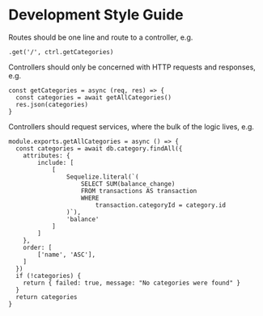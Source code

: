 # Development Style Guide

Routes should be one line and route to a controller, e.g.

`.get('/', ctrl.getCategories)`

Controllers should only be concerned with HTTP requests and responses, e.g.

```
const getCategories = async (req, res) => {
  const categories = await getAllCategories()
  res.json(categories)
}
```

Controllers should request services, where the bulk of the logic lives, e.g.

```
module.exports.getAllCategories = async () => {
  const categories = await db.category.findAll({
    attributes: {
        include: [
            [
                Sequelize.literal(`(
                    SELECT SUM(balance_change)
                    FROM transactions AS transaction
                    WHERE
                        transaction.categoryId = category.id
                )`),
                'balance'
            ]
        ]
    },
    order: [
        ['name', 'ASC'],
    ]
  })
  if (!categories) {
    return { failed: true, message: "No categories were found" }
  }
  return categories
}
```